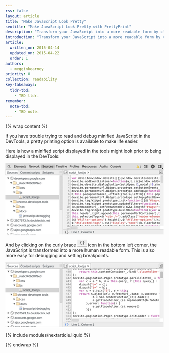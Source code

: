 ```yaml
---
rss: false
layout: article
title: "Make JavaScript Look Pretty"
seotitle: "Make JavaScript Look Pretty with PrettyPrint"
description: "Transform your JavaScript into a more readable form by clicking on the Pretty Print icon in Chrome DevTools."
introduction: "Transform your JavaScript into a more readable form by clicking on the Pretty Print icon in Chrome DevTools."
article:
  written_on: 2015-04-14
  updated_on: 2015-04-22
  order: 1
authors:
  - megginkearney
priority: 0
collection: readability
key-takeaways:
  tldr-tbd:
    - TBD tldr.
remember:
  note-tbd:
    - TBD note.
---
```

{% wrap content %}

If you have trouble trying to read and debug minified JavaScript in the DevTools, a pretty printing option is available to make life easier. 

Here is how a minified script displayed in the tools might look prior to being displayed in the DevTools:

![Minified script](imgs/pretty-print-off.jpg)

And by clicking on the curly brace ![Pretty print icon](imgs/prettyprint-icon.png) icon in the bottom left corner, the JavaScript is transformed into a more human readable form. This is also more easy for debugging and setting breakpoints.

![Pretty print JavaScript](imgs/pretty-print-on.jpg)

{% include modules/nextarticle.liquid %}

{% endwrap %}
